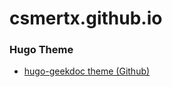 # csmertx.github.io

### Hugo Theme
- [hugo-geekdoc theme (Github)](https://github.com/thegeeklab/hugo-geekdoc)
